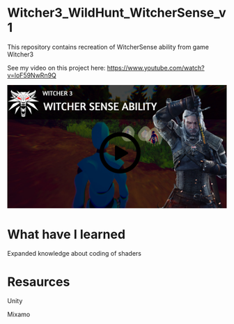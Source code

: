 


# Witcher3_WildHunt_WitcherSense_v1


This repository contains recreation of WitcherSense ability from game Witcher3 


See my video on this project here: https://www.youtube.com/watch?v=loF59NwRn9Q
 
[![IMAGE ALT TEXT](Witcher.jpg)](https://www.youtube.com/watch?v=loF59NwRn9Q "Witcher 3 ")



# What have I learned

Expanded knowledge about coding of shaders


# Resaurces

Unity

Mixamo

